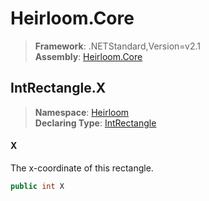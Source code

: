 # Heirloom.Core

> **Framework**: .NETStandard,Version=v2.1  
> **Assembly**: [Heirloom.Core][0]  

## IntRectangle.X

> **Namespace**: [Heirloom][0]  
> **Declaring Type**: [IntRectangle][1]  

#### X

The x-coordinate of this rectangle.

```cs
public int X
```

[0]: ../../../Heirloom.Core.md
[1]: ../IntRectangle.md
